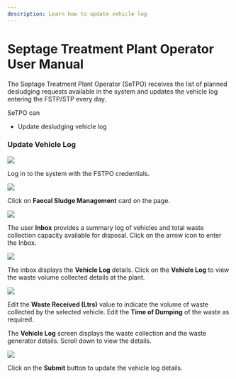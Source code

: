 ```yaml
---
description: Learn how to update vehicle log
---
```


# Septage Treatment Plant Operator User Manual

The Septage Treatment Plant Operator \(SeTPO\) receives the list of planned desludging requests available in the system and updates the vehicle log entering the FSTP/STP every day.

SeTPO can

* Update desludging vehicle log

### Update Vehicle Log

![](../../../.gitbook/assets/fstpo-l.png)

Log in to the system with the FSTPO credentials.

![](../../../.gitbook/assets/fstpo1.png)

Click on **Faecal Sludge Management** card on the page.

![](../../../.gitbook/assets/fstpo2.png)

The user **Inbox** provides a summary log of vehicles and total waste collection capacity available for disposal. Click on the arrow icon to enter the Inbox. 

![](../../../.gitbook/assets/fstpo3.png)

The inbox displays the **Vehicle Log** details. Click on the **Vehicle Log** to view the waste volume collected details at the plant.

![](../../../.gitbook/assets/fstpo5.png)

Edit the **Waste Received \(Ltrs\)** value to indicate the volume of waste collected by the selected vehicle. Edit the **Time of Dumping** of the waste as required. 

The **Vehicle Log** screen displays the waste collection and the waste generator details. Scroll down to view the details.

![](../../../.gitbook/assets/fstpo6.png)

Click on the **Submit** button to update the vehicle log details. 


